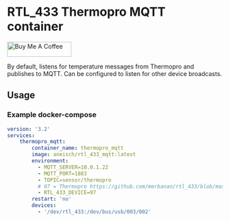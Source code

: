 # RTL_433 Thermopro MQTT container
<a href="https://www.buymeacoffee.com/aneisch" target="_blank"><img src="https://cdn.buymeacoffee.com/buttons/default-black.png" width="150px" height="35px" alt="Buy Me A Coffee" style="height: 35px !important;width: 150px !important;" ></a><br>

By default, listens for temperature messages from Thermopro and
publishes to MQTT. Can be configured to listen for other device broadcasts. 

## Usage

### Example docker-compose

```yaml
version: '3.2'
services:
    thermopro_mqtt:
        container_name: thermopro_mqtt
        image: aneisch/rtl_433_mqtt:latest
        environment:
          - MQTT_SERVER=10.0.1.22
          - MQTT_PORT=1883
          - TOPIC=sensor/thermopro
          # 97 = Thermopro https://github.com/merbanan/rtl_433/blob/master/README.md
          - RTL_433_DEVICE=97
        restart: 'no'
        devices:
          - '/dev/rtl_433:/dev/bus/usb/003/002'
```


